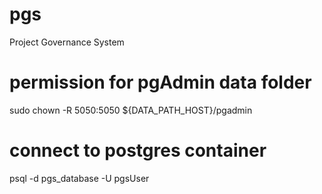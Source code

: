 # pgs
Project Governance System




# permission for pgAdmin data folder
sudo chown -R 5050:5050 ${DATA_PATH_HOST}/pgadmin

# connect to postgres container
psql -d pgs_database -U pgsUser
